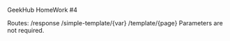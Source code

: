 GeekHub HomeWork #4

Routes:
    /response
    /simple-template/{var}
    /template/{page}
Parameters are not required.